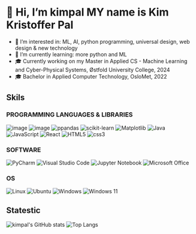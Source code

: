 # 👋 Hi, I’m kimpal MY name is Kim Kristoffer Pal
- 👀 I’m interested in: ML, AI, python programming, universal design, web design & new technology
- 🌱 I’m currently learning: more python and ML
- 🎓 Currently working on my Master in Applied CS - Machine Learning and Cyber-Physical Systems, Østfold University College, 2024
- 🎓 Bachelor in Applied Computer Technology, OsloMet, 2022
<!--- - 💞️ I’m looking to collaborate on ... -->
<!--- - 📫 How to reach me ... -->

## Skils
<!--- FOR MORE BADGES: https://hendrasob.github.io/badges/ and https://github.com/Ileriayo/markdown-badges  -->
### PROGRAMMING LANGUAGES & LIBRARIES
![image](https://img.shields.io/badge/Python-FFD43B?style=for-the-badge&logo=python&logoColor=blue)
![image](https://img.shields.io/badge/Numpy-777BB4?style=for-the-badge&logo=numpy&logoColor=white)
![ppandas](https://img.shields.io/badge/Pandas-2C2D72?style=for-the-badge&logo=pandas&logoColor=white)
![scikit-learn](https://img.shields.io/badge/scikit--learn-%23F7931E.svg?style=for-the-badge&logo=scikit-learn&logoColor=white)
![Matplotlib](https://img.shields.io/badge/Matplotlib-%23ffffff.svg?style=for-the-badge&logo=Matplotlib&logoColor=black)
![Java](https://img.shields.io/badge/java-%23ED8B00.svg?style=for-the-badge&logo=java&logoColor=white)
![JavaScript](https://img.shields.io/badge/JavaScript-323330?style=for-the-badge&logo=javascript&logoColor=F7DF1E)
![React](https://img.shields.io/badge/React-20232A?style=for-the-badge&logo=react&logoColor=61DAFB)
![HTML5](https://img.shields.io/badge/HTML5-E34F26?style=for-the-badge&logo=html5&logoColor=white)
![css3](https://img.shields.io/badge/CSS3-1572B6?style=for-the-badge&logo=css3&logoColor=white)
### SOFTWARE
![PyCharm](https://img.shields.io/badge/pycharm-143?style=for-the-badge&logo=pycharm&logoColor=black&color=black&labelColor=green)
![Visual Studio Code](https://img.shields.io/badge/Visual%20Studio%20Code-0078d7.svg?style=for-the-badge&logo=visual-studio-code&logoColor=white)
![Jupyter Notebook](https://img.shields.io/badge/jupyter-%23FA0F00.svg?style=for-the-badge&logo=jupyter&logoColor=white)
![Microsoft Office](https://img.shields.io/badge/Microsoft_Office-D83B01?style=for-the-badge&logo=microsoft-office&logoColor=white)
### OS
![Linux](https://img.shields.io/badge/Linux-FCC624?style=for-the-badge&logo=linux&logoColor=black)
![Ubuntu](https://img.shields.io/badge/Ubuntu-E95420?style=for-the-badge&logo=ubuntu&logoColor=white)
![Windows](https://img.shields.io/badge/Windows-0078D6?style=for-the-badge&logo=windows&logoColor=white)
![Windows 11](https://img.shields.io/badge/Windows%2011-%230079d5.svg?style=for-the-badge&logo=Windows%2011&logoColor=white)

## Statestic
<!--https://github.com/anuraghazra/github-readme-stats -->
![kimpal's GitHub stats](https://github-readme-stats.vercel.app/api?username=kimpal&show_icons=true&theme=onedark)
![Top Langs](https://github-readme-stats.vercel.app/api/top-langs/?username=kimpal&layout=compact&theme=onedark)
<!--![Top Langs](https://github-readme-stats.vercel.app/api/top-langs/?username=kimpal&langs_count=8&theme=onedark)-->
<!---
kimpal/kimpal is a ✨ special ✨ repository because its `README.md` (this file) appears on your GitHub profile.
You can click the Preview link to take a look at your changes.
--->

<!---
### PROJECTS
### WORK EXPERIENCE
### EDUCATION
- Master
- Bacheloer
#### Social
-->

